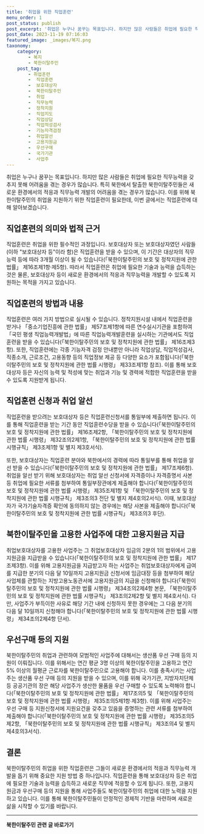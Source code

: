 ```yaml
---
title: '취업을 위한 직업훈련'
menu_order: 1
post_status: publish
post_excerpt: '취업은 누구나 꿈꾸는 목표입니다. 하지만 많은 사람들은 취업에 필요한 직무능력을 갖추지 못해 어려움을 겪는 경우가 많습니다. 특히 북한에서 탈출한 북한이탈주민들은 새로운 환경에서의 적응과 직무능력 개발의 어려움을 겪는 경우가 많습니다. 이를 위해 북한이탈주민의 취업을 지원하기 위한 직업훈련이 필요한데, 이번 글에서는 직업훈련에 대해 알아보겠습니다.'
post_date: 2023-11-19 07:16:03
featured_image: _images/복지.png
taxonomy:
    category:
        - 복지
        - 북한이탈주민
    post_tag:
        - 취업훈련
        -  직업훈련
        -  보호대상자
        -  북한이탈주민
        -  취업
        -  직무능력
        -  정착지원
        -  직업지도
        -  직업상담
        -  직업적성검사
        -  기능자격검정
        -  취업알선
        -  고용지원금
        -  우선구매
        -  국가기관
        -  사업주
---
```



취업은 누구나 꿈꾸는 목표입니다. 하지만 많은 사람들은 취업에 필요한 직무능력을 갖추지 못해 어려움을 겪는 경우가 많습니다. 특히 북한에서 탈출한 북한이탈주민들은 새로운 환경에서의 적응과 직무능력 개발의 어려움을 겪는 경우가 많습니다. 이를 위해 북한이탈주민의 취업을 지원하기 위한 직업훈련이 필요한데, 이번 글에서는 직업훈련에 대해 알아보겠습니다.

## 직업훈련의 의미와 법적 근거

직업훈련은 취업을 위한 필수적인 과정입니다. 보호대상자 또는 보호대상자였던 사람들(이하 "보호대상자 등"이라 함)은 직업훈련을 받을 수 있으며, 이 기간은 대상자의 직무능력 등에 따라 3개월 이상이 될 수 있습니다(「북한이탈주민의 보호 및 정착지원에 관한 법률」 제16조제1항·제5항). 따라서 직업훈련은 취업에 필요한 기술과 능력을 습득하는 것은 물론, 보호대상자 등이 새로운 환경에서의 적응과 직무능력을 개발할 수 있도록 지원하는 목적을 가지고 있습니다.

## 직업훈련의 방법과 내용

직업훈련은 여러 가지 방법으로 실시될 수 있습니다. 정착지원시설 내에서 직업훈련을 받거나 「중소기업진흥에 관한 법률」 제57조제1항에 따른 연수실시기관을 포함하여 「국민 평생 직업능력개발법」에 따른 직업능력개발훈련을 실시하는 기관에서도 직업훈련을 받을 수 있습니다(「북한이탈주민의 보호 및 정착지원에 관한 법률」 제16조제3항). 또한, 직업훈련에는 각종 기능자격 검정 안내뿐만 아니라 직업상담, 직업적성검사, 직종소개, 근로조건, 고용동향 등의 직업정보 제공 등 다양한 요소가 포함됩니다(「북한이탈주민의 보호 및 정착지원에 관한 법률 시행령」 제33조제1항 참조). 이를 통해 보호대상자 등은 자신의 능력 및 적성에 맞는 취업과 기능 및 경력에 적합한 직업훈련을 받을 수 있도록 지원받게 됩니다.

## 직업훈련 신청과 취업 알선

직업훈련을 받으려는 보호대상자 등은 직업훈련신청서를 통일부에 제출하면 됩니다. 이를 통해 직업훈련을 받는 기간 동안 직업훈련수당을 받을 수 있습니다(「북한이탈주민의 보호 및 정착지원에 관한 법률」 제16조제2항, 「북한이탈주민의 보호 및 정착지원에 관한 법률 시행령」 제32조의2제1항, 「북한이탈주민의 보호 및 정착지원에 관한 법률 시행규칙」 제3조제1항 및 별지 제3호서식).

또한, 보호대상자는 직업훈련 분야와 북한에서의 경력에 따라 통일부를 통해 취업을 알선 받을 수 있습니다(「북한이탈주민의 보호 및 정착지원에 관한 법률」 제17조제6항). 취업을 알선 받기 위해 보호대상자는 취업 알선 신청서에 자격증이나 자격증명서 사본 등 취업에 필요한 서류를 첨부하여 통일부장관에게 제출해야 합니다(「북한이탈주민의 보호 및 정착지원에 관한 법률 시행령」 제35조제1항 및 「북한이탈주민의 보호 및 정착지원에 관한 법률 시행규칙」 제3조의3 전단 및 별지 제4호의2서식). 이때, 보호대상자가 국가기술자격증 확인에 동의하지 않는 경우에는 해당 사본을 제출해야 합니다(「북한이탈주민의 보호 및 정착지원에 관한 법률 시행규칙」 제3조의3 후단).

## 북한이탈주민을 고용한 사업주에 대한 고용지원금 지급

취업보호대상자를 고용한 사업주는 그 취업보호대상자 임금의 2분의 1의 범위에서 고용지원금을 지급받을 수 있습니다(「북한이탈주민의 보호 및 정착지원에 관한 법률」 제17조제3항). 이를 위해 고용지원금을 지급받고자 하는 사업주는 취업보호대상자에게 급여를 지급한 분기의 다음 달 10일까지 고용지원금 신청서에 임금대장 등을 첨부하여 해당 사업체를 관할하는 지방고용노동관서에 고용지원금의 지급을 신청해야 합니다(「북한이탈주민의 보호 및 정착지원에 관한 법률 시행령」 제34조의2제4항 본문, 「북한이탈주민의 보호 및 정착지원에 관한 법률 시행규칙」 제3조의2제2항 및 별지 제4호서식). 다만, 사업주가 부득이한 사유로 해당 기간 내에 신청하지 못한 경우에는 그 다음 분기의 다음 달 10일까지 신청해야 합니다(「북한이탈주민의 보호 및 정착지원에 관한 법률 시행령」 제34조의2제4항 단서).

## 우선구매 등의 지원

북한이탈주민의 취업과 관련하여 모범적인 사업주에 대해서는 생산품 우선 구매 등의 지원이 이뤄집니다. 이를 위해서는 연간 평균 3명 이상의 북한이탈주민을 고용하고 연간 5% 이상의 월평균 근로자를 북한이탈주민으로 고용해야 합니다. 이를 충족시키는 사업주는 생산품 우선 구매 등의 지원을 받을 수 있으며, 이를 위해 국가기관, 지방자치단체 등 공공기관의 장은 해당 사업주가 생산한 물품을 우선 구매할 수 있도록 노력해야 합니다(「북한이탈주민의 보호 및 정착지원에 관한 법률」 제17조의5 및 「북한이탈주민의 보호 및 정착지원에 관한 법률 시행령」 제35조의5제1항∙제3항). 이를 위해 사업주는 우선 구매 등 지원신청서에 지원요건을 갖추고 있음을 증명하는 관련 서류를 첨부하여 제출해야 합니다(「북한이탈주민의 보호 및 정착지원에 관한 법률 시행령」 제35조의5제2항, 「북한이탈주민의 보호 및 정착지원에 관한 법률 시행규칙」 제3조의4 및 별지 제4호의3서식).

## 결론

북한이탈주민의 취업을 위한 직업훈련은 그들이 새로운 환경에서의 적응과 직무능력 개발을 돕기 위해 중요한 지원 방법 중 하나입니다. 직업훈련을 통해 보호대상자 등은 취업에 필요한 기술과 능력을 습득하고 새로운 직무에 적응할 수 있게 됩니다. 또한, 고용지원금과 우선구매 등의 지원을 통해 사업주들도 북한이탈주민의 취업에 대한 노력을 지원하고 있습니다. 이를 통해 북한이탈주민들이 안정적인 경제적 기반을 마련하며 새로운 삶을 시작할 수 있기를 바랍니다.


<!-- wp:separator -->
<hr class="wp-block-separator has-alpha-channel-opacity"/>
<!-- /wp:separator -->

<!-- wp:group {"backgroundColor":"base","layout":{"type":"constrained"}} -->
<div class="wp-block-group has-base-background-color has-background"><!-- wp:paragraph {"align":"center","fontSize":"medium"} -->
<p class="has-text-align-center has-large-font-size"><strong>북한이탈주민 관련 글 바로가기</strong></p>
<!-- /wp:paragraph -->


<!-- wp:latest-posts
{"categories":[{"id":22630,"count":19,"description":"","link":"https://uknowlaw.com/category/%eb%b6%81%ed%95%9c%ec%9d%b4%ed%83%88%ec%a3%bc%eb%af%bc/","name":"북한이탈주민","slug":"북한이탈주민","taxonomy":"category","parent":0,"meta":[],"_links":{"self":[{"href":"https://uknowlaw.com/wp-json/wp/v2/categories/22630"}],"collection":[{"href":"https://uknowlaw.com/wp-json/wp/v2/categories"}],"about":[{"href":"https://uknowlaw.com/wp-json/wp/v2/taxonomies/category"}],"wp:post_type":[{"href":"https://uknowlaw.com/wp-json/wp/v2/posts?categories=22630"}],"curies":[{"name":"wp","href":"https://api.w.org/{rel}","templated":true}]}}],"postsToShow":100,"excerptLength":28,"postLayout":"grid","columns":2,"featuredImageAlign":"left","featuredImageSizeSlug":"large","fontSize":"small"} /--></div>
<!-- /wp:group -->